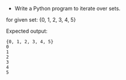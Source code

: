 * Write a Python program to iterate over sets. 

for given set: {0, 1, 2, 3, 4, 5}

Expected output: 
```
{0, 1, 2, 3, 4, 5}
0
1
2
3
4
5
```
